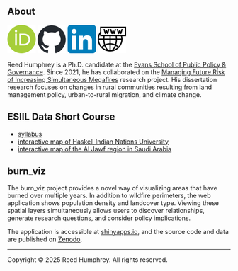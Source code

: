 ## About
[![ORCID](images/orcid_logo.svg)](https://orcid.org/0000-0003-2313-1399)
[![GitHub](images/github_logo.svg)](https://github.com/reedhum)
[![LinkedIn](images/linkedin_logo.svg)](https://www.linkedin.com/in/reedhum)
[![Website](images/www_icon.svg)](https://reedhumphrey.com)

Reed Humphrey is a Ph.D. candidate at the [Evans School of Public Policy & Governance](https://evans.uw.edu/). 
Since 2021, he has collaborated on the [Managing Future Risk of Increasing Simultaneous Megafires](https://evans.uw.edu/faculty-research/research-centers-and-projects/managing-future-risk-of-increasing-simultaneous-megafires/) research project. 
His dissertation research focuses on changes in rural communities resulting from land management policy, urban-to-rural migration, and climate change. 

## ESIIL Data Short Course
- [syllabus](https://cu-esiil-edu.github.io/2025-data-short-course/)
- [interactive map of Haskell Indian Nations University](esiil_data_short_course_2025/haskell.html)
- [interactive map of the Al Jawf region in Saudi Arabia](esiil_data_short_course_2025/saudi_arabia_veg.html)

## burn_viz
The burn_viz project provides a novel way of visualizing areas that have burned over multiple years. 
In addition to wildfire perimeters, the web application shows population density and landcover type. 
Viewing these spatial layers simultaneously allows users to discover relationships, generate research questions, and consider policy implications. 

The application is accessible at [shinyapps.io](https://reedhum.shinyapps.io/burn_viz/), and the source code and data are published on [Zenodo](https://zenodo.org/doi/10.5281/zenodo.11377359). 

---

Copyright © 2025 Reed Humphrey. All rights reserved.
